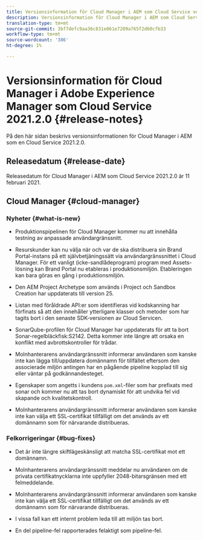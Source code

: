```yaml
---
title: Versionsinformation för Cloud Manager i AEM som Cloud Service version 2021.2.0
description: Versionsinformation för Cloud Manager i AEM som Cloud Service version 2021.2.0
translation-type: tm+mt
source-git-commit: 3bf7defc9aa36c831e061e7209a765f2d60cfb33
workflow-type: tm+mt
source-wordcount: '386'
ht-degree: 1%

---
```



# Versionsinformation för Cloud Manager i Adobe Experience Manager som Cloud Service 2021.2.0 {#release-notes}

På den här sidan beskrivs versionsinformationen för Cloud Manager i AEM som en Cloud Service 2021.2.0.

## Releasedatum {#release-date}

Releasedatum för Cloud Manager i AEM som Cloud Service 2021.2.0 är 11 februari 2021.

## Cloud Manager {#cloud-manager}

### Nyheter {#what-is-new}

* Produktionspipelinen för Cloud Manager kommer nu att innehålla testning av anpassade användargränssnitt.

* Resurskunder kan nu välja när och var de ska distribuera sin Brand Portal-instans på ett självbetjäningssätt via användargränssnittet i Cloud Manager. För ett vanligt (icke-sandlådeprogram) program med Assets-lösning kan Brand Portal nu etableras i produktionsmiljön. Etableringen kan bara göras en gång i produktionsmiljön.

* Den AEM Project Archetype som används i Project och Sandbox Creation har uppdaterats till version 25.

* Listan med föråldrade API:er som identifieras vid kodskanning har förfinats så att den innehåller ytterligare klasser och metoder som har tagits bort i den senaste SDK-versionen av Cloud Servicen.

* SonarQube-profilen för Cloud Manager har uppdaterats för att ta bort Sonar-regelbläckfisk:S2142. Detta kommer inte längre att orsaka en konflikt med avbrottskontroller för trådar.

* Molnhanterarens användargränssnitt informerar användaren som kanske inte kan lägga till/uppdatera domännamn för tillfället eftersom den associerade miljön antingen har en pågående pipeline kopplad till sig eller väntar på godkännandesteget.

* Egenskaper som angetts i kundens `pom.xml`-filer som har prefixats med sonar och kommer nu att tas bort dynamiskt för att undvika fel vid skapande och kvalitetskontroll.

* Molnhanterarens användargränssnitt informerar användaren som kanske inte kan välja ett SSL-certifikat tillfälligt om det används av ett domännamn som för närvarande distribueras.


### Felkorrigeringar {#bug-fixes}

* Det är inte längre skiftlägeskänsligt att matcha SSL-certifikat mot ett domännamn.

* Molnhanterarens användargränssnitt meddelar nu användaren om de privata certifikatnycklarna inte uppfyller 2048-bitarsgränsen med ett felmeddelande.

* Molnhanterarens användargränssnitt informerar användaren som kanske inte kan välja ett SSL-certifikat tillfälligt om det används av ett domännamn som för närvarande distribueras.

* I vissa fall kan ett internt problem leda till att miljön tas bort.

* En del pipeline-fel rapporterades felaktigt som pipeline-fel.
